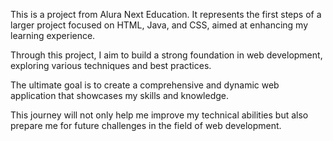 This is a project from Alura Next Education. It represents the first steps of a larger project focused on HTML, Java, and CSS, aimed at enhancing my learning experience. 

Through this project, I aim to build a strong foundation in web development, exploring various techniques and best practices.

The ultimate goal is to create a comprehensive and dynamic web application that showcases 
my skills and knowledge. 

This journey will not only help me improve my technical abilities but also prepare me for future challenges in the field of web development.
